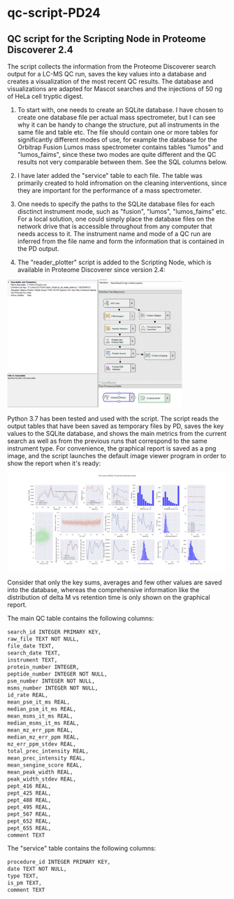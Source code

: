# qc-script-PD24
## QC script for the Scripting Node in Proteome Discoverer 2.4

The script collects the information from the Proteome Discoverer search output for a LC-MS QC run, saves the key values into a database and creates a visualization of the most recent QC results. The database and visualizations are adapted for Mascot searches and the injections of 50 ng of HeLa cell tryptic digest.

1) To start with, one needs to create an SQLite database. I have chosen to create one database file per actual mass spectrometer, but I can see why it can be handy to change the structure, put all instruments in the same file and table etc. The file should contain one or more tables for significantly different modes of use, for example the database for the Orbitrap Fusion Lumos mass spectrometer contains tables "lumos" and "lumos_faims", since these two modes are quite different and the QC results not very comparable between them. See the SQL columns below.

2) I have later added the "service" table to each file. The table was primarily created to hold infromation on the cleaning interventions, since they are important for the performance of a mass spectrometer.

3) One needs to specify the paths to the SQLite database files for each disctinct instrument mode, such as "fusion", "lumos", "lumos_faims" etc. For a local solution, one could simply place the database files on the network drive that is accessible throughout from any computer that needs access to it. The instrument name and mode of a QC run are inferred from the file name and form the information that is contained in the PD output.

4) The "reader_plotter" script is added to the Scripting Node, which is available in Proteome Discoverer since version 2.4:

<img src="https://github.com/dev-ev/QC_Script_PD2.4/blob/master/Screenshot_PD2.4_QC_ConsensusWF.PNG" alt="drawing" width="400"/>

Python 3.7 has been tested and used with the script. The script reads the output tables that have been saved as temporary files by PD, saves the key values to the SQLite database, and shows the main metrics from the current search as well as from the previous runs that correspond to the same instrument type. For convenience, the graphical report is saved as a png image, and the script launches the default image viewer program in order to show the report when it's ready:

<img src="https://github.com/dev-ev/QC_Script_PD2.4/blob/master/QC_graphical_report_example.png" alt="drawing" width="800"/>

Consider that only the key sums, averages and few other values are saved into the database, whereas the comprehensive information like the distribution of delta M vs retention time is only shown on the graphical report.

The main QC table contains the following columns:

    search_id INTEGER PRIMARY KEY,
    raw_file TEXT NOT NULL,
    file_date TEXT,
    search_date TEXT,
    instrument TEXT,
    protein_number INTEGER,
    peptide_number INTEGER NOT NULL,
    psm_number INTEGER NOT NULL,
    msms_number INTEGER NOT NULL,
    id_rate REAL,
    mean_psm_it_ms REAL,
    median_psm_it_ms REAL,
    mean_msms_it_ms REAL,
    median_msms_it_ms REAL,
    mean_mz_err_ppm REAL,
    median_mz_err_ppm REAL,
    mz_err_ppm_stdev REAL,
    total_prec_intensity REAL,
    mean_prec_intensity REAL,
    mean_sengine_score REAL,
    mean_peak_width REAL,
    peak_width_stdev REAL,
    pept_416 REAL,
    pept_425 REAL,
    pept_488 REAL,
    pept_495 REAL,
    pept_567 REAL,
    pept_652 REAL,
    pept_655 REAL,
    comment TEXT

The "service" table contains the following columns:

    procedure_id INTEGER PRIMARY KEY,
    date TEXT NOT NULL,
    type TEXT,
    is_pm TEXT,
    comment TEXT
